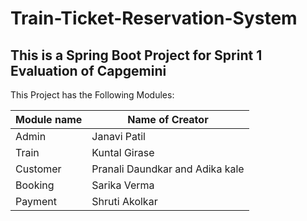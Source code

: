 # Train-Ticket-Reservation-System

## This is a Spring Boot Project for Sprint 1 Evaluation of Capgemini

This Project has the Following Modules:

Module name| Name of Creator
-----------|----------------
Admin   | Janavi Patil
Train   | Kuntal Girase
Customer| Pranali Daundkar and Adika kale
Booking | Sarika Verma
Payment | Shruti Akolkar 


